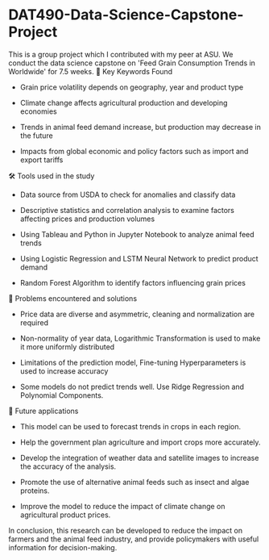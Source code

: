 # DAT490-Data-Science-Capstone-Project
This is a group project which I contributed with my peer at ASU. We conduct the data science capstone on 'Feed Grain Consumption Trends in Worldwide' for 7.5 weeks. 
🔑 Key Keywords Found
- Grain price volatility depends on geography, year and product type

- Climate change affects agricultural production and developing economies

- Trends in animal feed demand increase, but production may decrease in the future

- Impacts from global economic and policy factors such as import and export tariffs

🛠 Tools used in the study
- Data source from USDA to check for anomalies and classify data

- Descriptive statistics and correlation analysis to examine factors affecting prices and production volumes

- Using Tableau and Python in Jupyter Notebook to analyze animal feed trends

- Using Logistic Regression and LSTM Neural Network to predict product demand

- Random Forest Algorithm to identify factors influencing grain prices

🚧 Problems encountered and solutions
- Price data are diverse and asymmetric, cleaning and normalization are required

- Non-normality of year data, Logarithmic Transformation is used to make it more uniformly distributed

- Limitations of the prediction model, Fine-tuning Hyperparameters is used to increase accuracy

- Some models do not predict trends well. Use Ridge Regression and Polynomial Components.

🔮 Future applications
- This model can be used to forecast trends in crops in each region.

- Help the government plan agriculture and import crops more accurately.

- Develop the integration of weather data and satellite images to increase the accuracy of the analysis.

- Promote the use of alternative animal feeds such as insect and algae proteins.

- Improve the model to reduce the impact of climate change on agricultural product prices.

In conclusion, this research can be developed to reduce the impact on farmers and the animal feed industry, and provide policymakers with useful information for decision-making.

